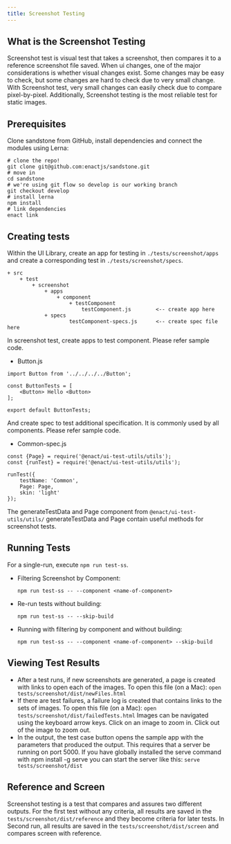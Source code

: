```yaml
---
title: Screenshot Testing
---
```


## What is the Screenshot Testing
Screenshot test is visual test that takes a screenshot, then compares it to a reference screenshot file saved. When ui changes, one of the major considerations is whether visual changes exist. Some changes may be easy to check, but some changes are hard to check due to very small change. With Screenshot test, very small changes can easily check due to compare pixel-by-pixel. Additionally, Screenshot testing is the most reliable test for static images.

## Prerequisites
Clone sandstone from GitHub, install dependencies and connect the modules using Lerna:

```shell
# clone the repo!
git clone git@github.com:enactjs/sandstone.git
# move in
cd sandstone
# we're using git flow so develop is our working branch
git checkout develop
# install lerna
npm install
# link dependencies
enact link
```

## Creating tests
Within the UI Library, create an app for testing in `./tests/screenshot/apps` and create a corresponding test in `./tests/screenshot/specs`.

	+ src
		+ test
			+ screenshot
				+ apps
					+ component
						+ testComponent
							testComponent.js		<-- create app here
				+ specs
						testComponent-specs.js		<-- create spec file here

In screenshot test, create apps to test component. Please refer sample code.
* Button.js

```JS
import Button from '../../../../Button';

const ButtonTests = [
	<Button> Hello <Button>
];

export default ButtonTests;
```
And create spec to test additional specification. It is commonly used by all components. Please refer sample code.
* Common-spec.js

```JS
const {Page} = require('@enact/ui-test-utils/utils');
const {runTest} = require('@enact/ui-test-utils/utils');

runTest({
	testName: 'Common',
	Page: Page,
	skin: 'light'
});
```
The generateTestData and Page component from `@enact/ui-test-utils/utils/` generateTestData and Page contain useful methods for screenshot tests.

## Running Tests
For a single-run, execute `npm run test-ss`. 

* Filtering Screenshot by Component:

	`npm run test-ss -- --component <name-of-component>`

* Re-run tests without building:

	`npm run test-ss -- --skip-build`

* Running with filtering by component and without building:

	`npm run test-ss -- --component <name-of-component> --skip-build`

## Viewing Test Results
* After a test runs, if new screenshots are generated, a page is created with links to open each of the images. To open this file (on a Mac): `open tests/screenshot/dist/newFiles.html`
* If there are test failures, a failure log is created that contains links to the sets of images. To open this file (on a Mac): `open tests/screenshot/dist/failedTests.html`
Images can be navigated using the keyboard arrow keys. Click on an image to zoom in. Click out of the image to zoom out.
* In the output, the test case button opens the sample app with the parameters that produced the output. This requires that a server be running on port 5000. If you have globally installed the serve command with npm install -g serve you can start the server like this: `serve tests/screenshot/dist`

## Reference and Screen
Screenshot testing is a test that compares and assures two different outputs. For the first test without any criteria, all results are saved in the `tests/screenshot/dist/reference` and they become criteria for later tests. In Second run, all results are saved in the `tests/screenshot/dist/screen` and compares screen with reference.